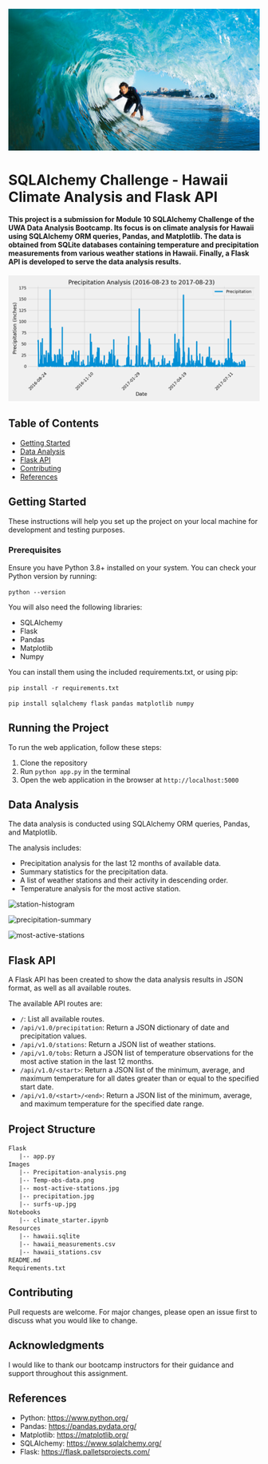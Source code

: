 ![surfs-up](/Images/surfs-up.jpg)



# SQLAlchemy Challenge - Hawaii Climate Analysis and Flask API

#### This project is a submission for Module 10 SQLAlchemy Challenge of the UWA Data Analysis Bootcamp. Its focus is on climate analysis for Hawaii using SQLAlchemy ORM queries, Pandas, and Matplotlib. The data is obtained from SQLite databases containing temperature and precipitation measurements from various weather stations in Hawaii. Finally, a Flask API is developed to serve the data analysis results.

![precipitation](/Images/Precipitation-analysis.png)

## Table of Contents
- [Getting Started](#getting-started)
- [Data Analysis](#data-analysis)
- [Flask API](#flask-api)
- [Contributing](#contributing)
- [References](#references)

## Getting Started

These instructions will help you set up the project on your local machine for development and testing purposes.

### Prerequisites

Ensure you have Python 3.8+ installed on your system. You can check your Python version by running:

```python --version```

You will also need the following libraries:

- SQLAlchemy
- Flask
- Pandas
- Matplotlib 
- Numpy

You can install them using the included requirements.txt, or using pip:

```pip install -r requirements.txt```

```pip install sqlalchemy flask pandas matplotlib numpy```

## Running the Project

To run the web application, follow these steps:
1. Clone the repository
3. Run `python app.py` in the terminal
4. Open the web application in the browser at `http://localhost:5000`

## Data Analysis

The data analysis is conducted using SQLAlchemy ORM queries, Pandas, and Matplotlib. 

The analysis includes:

- Precipitation analysis for the last 12 months of available data.
- Summary statistics for the precipitation data.
- A list of weather stations and their activity in descending order.
- Temperature analysis for the most active station.

![station-histogram](Images/Temp-obs-data.png)

![precipitation-summary](Images/precipitation.jpg)

![most-active-stations](Images/most-active-stations.jpg)

## Flask API

A Flask API has been created to show the data analysis results in JSON format, as well as all available routes.

The available API routes are:

- `/`: List all available routes.
- `/api/v1.0/precipitation`: Return a JSON dictionary of date and precipitation values.
- `/api/v1.0/stations`: Return a JSON list of weather stations.
- `/api/v1.0/tobs`: Return a JSON list of temperature observations for the most active station in the last 12 months.
- `/api/v1.0/<start>`: Return a JSON list of the minimum, average, and maximum temperature for all dates greater than or equal to the specified start date.
- `/api/v1.0/<start>/<end>`: Return a JSON list of the minimum, average, and maximum temperature for the specified date range.

## Project Structure
```
Flask
   |-- app.py
Images
   |-- Precipitation-analysis.png
   |-- Temp-obs-data.png
   |-- most-active-stations.jpg
   |-- precipitation.jpg
   |-- surfs-up.jpg
Notebooks
   |-- climate_starter.ipynb
Resources
   |-- hawaii.sqlite
   |-- hawaii_measurements.csv
   |-- hawaii_stations.csv
README.md
Requirements.txt
```
## Contributing

Pull requests are welcome. For major changes, please open an issue first to discuss what you would like to change.

## Acknowledgments
I would like to thank our bootcamp instructors for their guidance and support throughout this assignment.

## References
- Python: https://www.python.org/
- Pandas: https://pandas.pydata.org/
- Matplotlib: https://matplotlib.org/
- SQLAlchemy: https://www.sqlalchemy.org/
- Flask: https://flask.palletsprojects.com/



